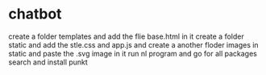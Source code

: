 # chatbot
create a folder templates and add the flie base.html in it
create a folder static and add the stle.css and app.js and create a another floder images in static and paste the .svg image in it
run nl program and go for all packages search and install punkt
